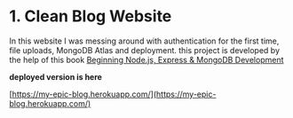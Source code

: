# 1. Clean Blog Website

In this website I was messing around with authentication for the first time, file uploads, MongoDB Atlas and deployment.
this project is developed by the help of this book [Beginning Node.js, Express & MongoDB Development](https://www.amazon.com/Beginning-Node-js-Express-MongoDB-Development/dp/1078379556)

**deployed version is here**

[https://my-epic-blog.herokuapp.com/](https://my-epic-blog.herokuapp.com/)
